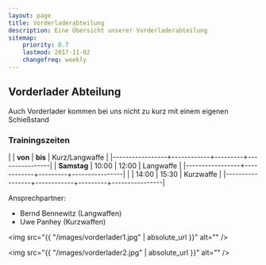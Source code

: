 ```yaml
---
layout: page
title: Vorderladerabteilung
description: Eine Übersicht unserer Vorderladerabteilung
sitemap:
    priority: 0.7
    lastmod: 2017-11-02
    changefreq: weekly
---
```


## Vorderlader Abteilung

Auch Vorderlader kommen bei uns nicht zu kurz mit einem eigenen Schießstand

### Trainingszeiten

|                 |   **von**  | **bis** | Kurz/Langwaffe |
|-----------------+------------+---------+----------------|
| **Samstag**     |    10:00   |  12:00  | Langwaffe      |
|-----------------+------------+---------+----------------|
|                 |    14:00   |  15:30  | Kurzwaffe      |
|-----------------+------------+---------+----------------|

Ansprechpartner:

* Bernd Bennewitz (Langwaffen)
* Uwe Panhey (Kurzwaffen)

<span class="image fit"><img src="{{ "/images/vorderlader1.jpg" | absolute_url }}" alt="" /></span>

<span class="image fit"><img src="{{ "/images/vorderlader2.jpg" | absolute_url }}" alt="" /></span>

